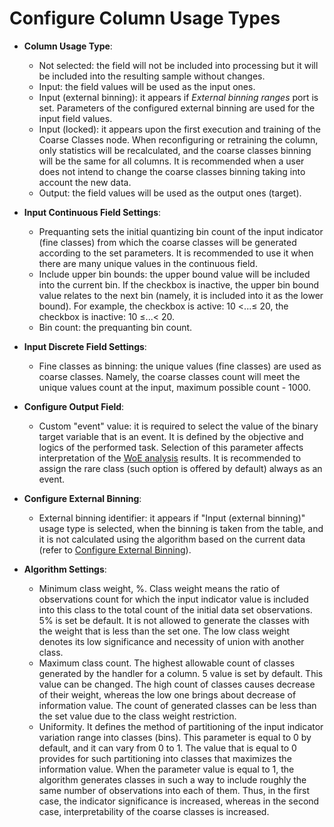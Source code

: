 # Configure Column Usage Types

* **Column Usage Type**:
   * Not selected: the field will not be included into processing but it will be included into the resulting sample without changes.
   * Input: the field values will be used as the input ones.
   * Input (external binning): it appears if *External binning ranges* port is set. Parameters of the configured external binning are used for the input field values.
   * Input (locked): it appears upon the first execution and training of the Coarse Classes node. When reconfiguring or retraining the column, only statistics will be recalculated, and the coarse classes binning will be the same for all columns. It is recommended when a user does not intend to change the coarse classes binning taking into account the new data.
   * Output: the field values will be used as the output ones (target).


* **Input Continuous Field Settings**:
   * Prequanting sets the initial quantizing bin count of the input indicator (fine classes) from which the coarse classes will be generated according to the set parameters. It is recommended to use it when there are many unique values in the continuous field.
   * Include upper bin bounds: the upper bound value will be included into the current bin. If the checkbox is inactive, the upper bin bound value relates to the next bin (namely, it is included into it as the lower bound). For example, the checkbox is active: 10 <...≤ 20, the checkbox is inactive: 10 ≤...< 20.
   * Bin count: the prequanting bin count.


* **Input Discrete Field Settings**:
   * Fine classes as binning: the unique values (fine classes) are used as coarse classes. Namely, the coarse classes count will meet the unique values count at the input, maximum possible count - 1000.


* **Configure Output Field**:
   * Custom "event" value: it is required to select the value of the binary target variable that is an event. It is defined by the objective and logics of the performed task. Selection of this parameter affects interpretation of the [WoE analysis](https://wiki.loginom.ru/articles/coefficient-woe.html) results. It is recommended to assign the rare class (such option is offered by default) always as an event.


* **Configure External Binning**:
   * External binning identifier: it appears if "Input (external binning)" usage type is selected, when the binning is taken from the table, and it is not calculated using the algorithm based on the current data (refer to [Configure External Binning](./configuring-an-external-partition.md)).


* **Algorithm Settings**:
   * Minimum class weight, %. Class weight means the ratio of observations count for which the input indicator value is included into this class to the total count of the initial data set observations. 5% is set be default. It is not allowed to generate the classes with the weight that is less than the set one. The low class weight denotes its low significance and necessity of union with another class.
   * Maximum class count. The highest allowable count of classes generated by the handler for a column. 5 value is set by default. This value can be changed. The high count of classes causes decrease of their weight, whereas the low one brings about decrease of information value. The count of generated classes can be less than the set value due to the class weight restriction.
   * Uniformity. It defines the method of partitioning of the input indicator variation range into classes (bins). This parameter is equal to 0 by default, and it can vary from 0 to 1. The value that is equal to 0 provides for such partitioning into classes that maximizes the information value. When the parameter value is equal to 1, the algorithm generates classes in such a way to include roughly the same number of observations into each of them. Thus, in the first case, the indicator significance is increased, whereas in the second case, interpretability of the coarse classes is increased.
